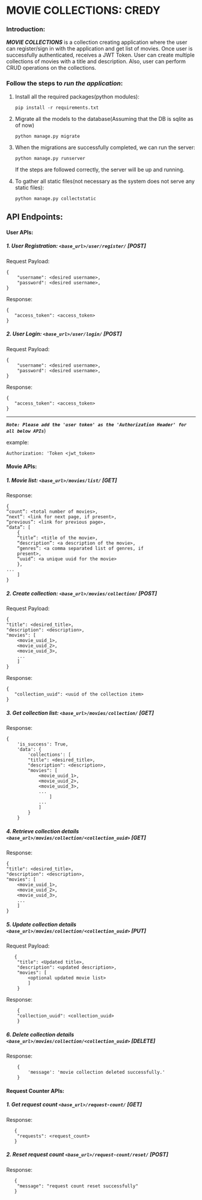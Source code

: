 # MOVIE COLLECTIONS: CREDY

### Introduction:
_**MOVIE COLLECTIONS**_ is a collection creating application where the user can register/sign in with the application and get list of movies. Once user is successfully authenticated, receives a JWT Token. User can create multiple collections of movies with a title and description. Also, user can perform CRUD operations on the collections.


### Follow the steps to _run the application_:

1. Install all the required packages(python modules):

    ```pip install -r requirements.txt```

2. Migrate all the models to the database(Assuming that the DB is sqlite as of now)
 
    ```python manage.py migrate```
    
3. When the migrations are successfully completed, we can run the server:

    ```python manage.py runserver```
    
    If the steps are followed correctly, the server will be up and running.
 
 4. To gather all static files(not necessary as the system does not serve any static files):
   
    ```python manage.py collectstatic```

## API Endpoints:

#### User APIs:
##### 1. User Registration: ```<base_url>/user/register/``` [POST]

   Request Payload:
   
    {
        "username": <desired username>,
        "password": <desired username>,
    }
    
   Response:
   
    {
       "access_token": <access_token>
    }

##### 2. User Login: ```<base_url>/user/login/``` [POST]

   Request Payload:
   
    {
        "username": <desired username>,
        "password": <desired username>,
    }
    
   Response:
   
    {
       "access_token": <access_token>
    }
_____

**_`Note: Please add the 'user token' as the 'Authorization Header' for all below APIs`_**)


example:
    
    Authorization: 'Token <jwt_token>

#### Movie APIs:
##### 1. Movie list: ```<base_url>/movies/list/``` [GET]
 
   Response:
   
    {
    “count”: <total number of movies>,
    “next”: <link for next page, if present>,
    “previous”: <link for previous page>,
    “data”: [
        {
        “title”: <title of the movie>,
        “description”: <a description of the movie>,
        “genres”: <a comma separated list of genres, if
        present>,
        “uuid”: <a unique uuid for the movie>
        },
    ...
        ]
    }
   
##### 2. Create collection: ```<base_url>/movies/collection/``` [POST]

   Request Payload:
   
    {
    "title": <desired_title>,
    "description": <description>,
    "movies": [
        <movie_uuid_1>,
        <movie_uuid_2>,
        <movie_uuid_3>,
        ...
        ]
    }
    
   Response:
   
    {
       "collection_uuid": <uuid of the collection item>
    }

##### 3. Get collection list: ```<base_url>/movies/collection/``` [GET]

   Response:
   
    {
        'is_success': True,
        'data': {
            'collections': [
            "title": <desired_title>,
            "description": <description>,
            "movies": [
                <movie_uuid_1>,
                <movie_uuid_2>,
                <movie_uuid_3>,
                ...
                    ]
                ...
                ]
            }
        }
    
##### 4. Retrieve collection details ```<base_url>/movies/collection/<collection_uuid>``` [GET]
   Response:
   
    {
    "title": <desired_title>,
    "description": <description>,
    "movies": [
        <movie_uuid_1>,
        <movie_uuid_2>,
        <movie_uuid_3>,
        ...
        ]
    }
   
##### 5. Update collection details ```<base_url>/movies/collection/<collection_uuid>``` [PUT]
   Request Payload:
   
       {
        "title": <Updated title>,
        "description": <updated description>,
        "movies": [
            <optional updated movie list>
            ]
        }
        
   Response:
   
        {
        "collection_uuid": <collection_uuid>
        }
        
##### 6. Delete collection details ```<base_url>/movies/collection/<collection_uuid>``` [DELETE]
   Response:
   
        {
            'message': 'movie collection deleted successfully.'
        }

#### Request Counter APIs:
##### 1. Get request count ```<base_url>/request-count/``` [GET]
   Response:
   
       {
        "requests": <request_count>
       }

##### 2. Reset request count ```<base_url>/request-count/reset/``` [POST]
   Response:
   
       {
        "message": "request count reset successfully"
       }


